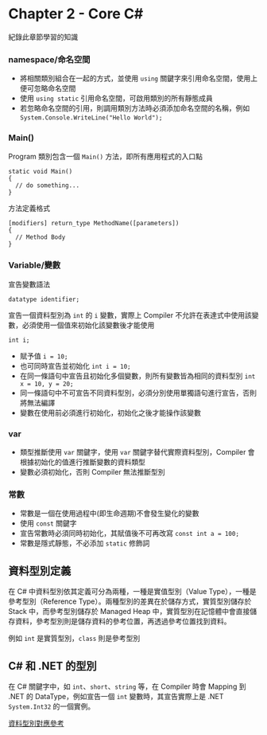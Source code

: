 # Chapter 2 - Core C#
紀錄此章節學習的知識

### namespace/命名空間
- 將相關類別組合在一起的方式，並使用 `using` 關鍵字來引用命名空間，使用上便可忽略命名空間
- 使用 `using static` 引用命名空間，可啟用類別的所有靜態成員
- 若忽略命名空間的引用，則調用類別方法時必須添加命名空間的名稱，例如 `System.Console.WriteLine("Hello World");`

### Main()
Program 類別包含一個 `Main()` 方法，即所有應用程式的入口點
```CSharp
static void Main()
{
  // do something...
}
```
方法定義格式
```CSharp
[modifiers] return_type MethodName([parameters])
{
  // Method Body
}
```

### Variable/變數
宣告變數語法
```CSharp
datatype identifier;
```
宣告一個資料型別為 `int` 的 `i` 變數，實際上 Compiler 不允許在表達式中使用該變數，必須使用一個值來初始化該變數後才能使用
```CSharp
int i;
```
- 賦予值 `i = 10;`
- 也可同時宣告並初始化 `int i = 10;`
- 在同一條語句中宣告且初始化多個變數，則所有變數皆為相同的資料型別 `int x = 10, y = 20;`
- 同一條語句中不可宣告不同資料型別，必須分別使用單獨語句進行宣告，否則將無法編譯
- 變數在使用前必須進行初始化，初始化之後才能操作該變數

### var
- 類型推斷使用 `var` 關鍵字，使用 `var` 關鍵字替代實際資料型別，Compiler 會根據初始化的值進行推斷變數的資料類型
- 變數必須初始化，否則 Compiler 無法推斷型別

### 常數
- 常數是一個在使用過程中(即生命週期)不會發生變化的變數
- 使用 `const` 關鍵字
- 宣告常數時必須同時初始化，其賦值後不可再改寫 `const int a = 100;`
- 常數是隱式靜態，不必添加 `static` 修飾詞

## 資料型別定義
在 C# 中資料型別依其定義可分為兩種，一種是實值型別（Value Type），一種是參考型別（Reference Type）。兩種型別的差異在於儲存方式，實質型別儲存於 Stack 中，而參考型別儲存於 Managed Heap 中，實質型別在記憶體中會直接儲存資料，參考型別則是儲存資料的參考位置，再透過參考位置找到資料。

例如 `int` 是實質型別，`class` 則是參考型別

## C# 和 .NET 的型別
在 C# 關鍵字中，如 `int`、`short`、`string` 等，在 Compiler 時會 Mapping 到 .NET 的 DataType，例如宣告一個 `int` 變數時，其宣告實際上是 .NET `System.Int32` 的一個實例。

[資料型別對應參考](https://docs.microsoft.com/zh-tw/dotnet/csharp/language-reference/builtin-types/built-in-types)
